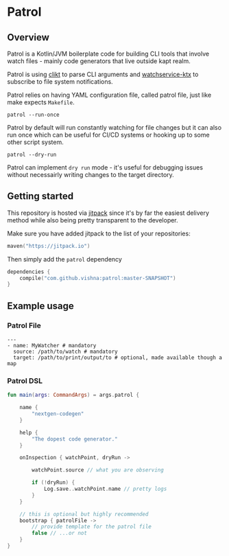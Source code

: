 # Patrol

## Overview

Patrol is a Kotlin/JVM boilerplate code for building CLI tools that involve watch files - mainly code generators that live outside kapt realm.

Patrol is using [clikt](https://ajalt.github.io/clikt/) to parse CLI arguments and [watchservice-ktx](https://github.com/vishna/watchservice-ktx) to subscribe to file system notifications.

Patrol relies on having YAML configuration file, called patrol file, just like make expects `Makefile`.

`patrol --run-once`

Patrol by default will run constantly watching for file changes but it can also run once which can be useful for CI/CD systems or hooking up to some other script system.

`patrol --dry-run`

Patrol can implement `dry run` mode - it's useful for debugging issues without necessairly writing changes to the target directory.

## Getting started

This repository is hosted via [jitpack](https://jitpack.io/) since it's by far the easiest delivery method while also being pretty transparent to the developer.

Make sure you have added jitpack to the list of your repositories:

```kotlin
maven("https://jitpack.io")
```

Then simply add the `patrol` dependency

```kotlin
dependencies {
    compile("com.github.vishna:patrol:master-SNAPSHOT")
}
```

## Example usage

### Patrol File

```
---
- name: MyWatcher # mandatory
  source: /path/to/watch # mandatory
  target: /path/to/print/output/to # optional, made available though a map
```

### Patrol DSL

```kotlin
fun main(args: CommandArgs) = args.patrol {

    name {
        "nextgen-codegen"
    }

    help {
        "The dopest code generator."
    }

    onInspection { watchPoint, dryRun ->

        watchPoint.source // what you are observing

        if (!dryRun) {
            Log.save..watchPoint.name // pretty logs
        }
    }

    // this is optional but highly recommended
    bootstrap { patrolFile ->
        // provide template for the patrol file
        false // ...or not
    }
}
```